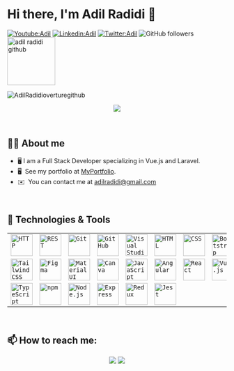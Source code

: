 # Hi there, I'm Adil Radidi 👋

[![Youtube:Adil](https://img.shields.io/badge/-Adil-red?style=flat-square&logo=Youtube&logoColor=white&link=https://www.youtube.com/channel/UC6GNAIbkg1NV0LmhopxOxiA)](https://www.youtube.com/channel/UC6GNAIbkg1NV0LmhopxOxiA)
[![Linkedin:Adil](https://img.shields.io/badge/-Adil-blue?style=flat-square&logo=Linkedin&logoColor=white&link=https://www.linkedin.com/in/adil-radidi/)](https://www.linkedin.com/in/adil-radidi-3634572a2/)
[![Twitter:Adil](https://img.shields.io/badge/-Adil-blue?style=flat-square&logo=twitter&logoColor=white&link=https://twitter.com/adilradidi)](https://twitter.com/adilradidi)
![GitHub followers](https://img.shields.io/github/followers/adilradidi?label=Follow&style=social)
<img src="https://komarev.com/ghpvc/?username=adilradidi&label=Profile%20views&color=0e75b6&style=plastic" alt="adil radidi github" width="110px" />

![AdilRadidioverturegithub](https://media.licdn.com/dms/image/D4E16AQFW50WOff887A/profile-displaybackgroundimage-shrink_350_1400/0/1712995407311?e=1726704000&v=beta&t=YcmL9x-yNv77Ya_8spGod5E5k8nYq5SUPxX_mmerIl8)
<p align="center">
  <a href="https://github.com/DenverCoder1/readme-typing-svg"><img src="https://readme-typing-svg.herokuapp.com?color=%2336BCF7&size=24&center=true&lines=I'm+Full+Stack+Web+Developer"></a>
</p>

<br>

<p align="center"> 
	<a href="https://commits.top/morocco.html" target="_blank">
	</a>
</p>

## :sassy_man: About me

- 🖥️ I am a Full Stack Developer specializing in Vue.js and Laravel.
- 🖥️  See my portfolio at [MyPortfolio]([http://adilradidi.me](https://adilradidi.netlify.app/)).
- ✉️  You can contact me at [adilradidi@gmail.com](mailto:adilradidi212@gmail.com)

<br>

## 🔧 Technologies & Tools
<div align="center">
	<table>
		<tr>
			<td><code><img width="50" src="https://user-images.githubusercontent.com/25181517/192107854-765620d7-f909-4953-a6da-36e1ef69eea6.png" alt="HTTP" title="HTTP"/></code></td>
			<td><code><img width="50" src="https://user-images.githubusercontent.com/25181517/192107858-fe19f043-c502-4009-8c47-476fc89718ad.png" alt="REST" title="REST"/></code></td>
			<td><code><img width="50" src="https://user-images.githubusercontent.com/25181517/192108372-f71d70ac-7ae6-4c0d-8395-51d8870c2ef0.png" alt="Git" title="Git"/></code></td>
			<td><code><img width="50" src="https://user-images.githubusercontent.com/25181517/192108374-8da61ba1-99ec-41d7-80b8-fb2f7c0a4948.png" alt="GitHub" title="GitHub"/></code></td>
			<td><code><img width="50" src="https://user-images.githubusercontent.com/25181517/192108891-d86b6220-e232-423a-bf5f-90903e6887c3.png" alt="Visual Studio Code" title="Visual Studio Code"/></code></td>
			<td><code><img width="50" src="https://user-images.githubusercontent.com/25181517/192158954-f88b5814-d510-4564-b285-dff7d6400dad.png" alt="HTML" title="HTML"/></code></td>
			<td><code><img width="50" src="https://user-images.githubusercontent.com/25181517/183898674-75a4a1b1-f960-4ea9-abcb-637170a00a75.png" alt="CSS" title="CSS"/></code></td>
			<td><code><img width="50" src="https://user-images.githubusercontent.com/25181517/183898054-b3d693d4-dafb-4808-a509-bab54cf5de34.png" alt="Bootstrap" title="Bootstrap"/></code></td>
		</tr>
		<tr>
			<td><code><img width="50" src="https://user-images.githubusercontent.com/25181517/202896760-337261ed-ee92-4979-84c4-d4b829c7355d.png" alt="Tailwind CSS" title="Tailwind CSS"/></code></td>
			<td><code><img width="50" src="https://user-images.githubusercontent.com/25181517/189715289-df3ee512-6eca-463f-a0f4-c10d94a06b2f.png" alt="Figma" title="Figma"/></code></td>
			<td><code><img width="50" src="https://user-images.githubusercontent.com/25181517/189716630-fe6c084c-6c66-43af-aa49-64c8aea4a5c2.png" alt="Material UI" title="Material UI"/></code></td>
			<td><code><img width="50" src="https://github.com/marwin1991/profile-technology-icons/assets/136815194/02494c7c-de6a-43a6-9293-6369696842ed" alt="Canva" title="Canva"/></code></td>
			<td><code><img width="50" src="https://user-images.githubusercontent.com/25181517/117447155-6a868a00-af3d-11eb-9cfe-245df15c9f3f.png" alt="JavaScript" title="JavaScript"/></code></td>
			<td><code><img width="50" src="https://user-images.githubusercontent.com/25181517/183890595-779a7e64-3f43-4634-bad2-eceef4e80268.png" alt="Angular" title="Angular"/></code></td>
			<td><code><img width="50" src="https://user-images.githubusercontent.com/25181517/183897015-94a058a6-b86e-4e42-a37f-bf92061753e5.png" alt="React" title="React"/></code></td>
			<td><code><img width="50" src="https://user-images.githubusercontent.com/25181517/117448124-a2da9800-af3e-11eb-85d2-bd1b69b65603.png" alt="Vue.js" title="Vue.js"/></code></td>
		</tr>
		<tr>
			<td><code><img width="50" src="https://user-images.githubusercontent.com/25181517/183890598-19a0ac2d-e88a-4005-a8df-1ee36782fde1.png" alt="TypeScript" title="TypeScript"/></code></td>
			<td><code><img width="50" src="https://user-images.githubusercontent.com/25181517/121401671-49102800-c959-11eb-9f6f-74d49a5e1774.png" alt="npm" title="npm"/></code></td>
			<td><code><img width="50" src="https://user-images.githubusercontent.com/25181517/183568594-85e280a7-0d7e-4d1a-9028-c8c2209e073c.png" alt="Node.js" title="Node.js"/></code></td>
			<td><code><img width="50" src="https://user-images.githubusercontent.com/25181517/183859966-a3462d8d-1bc7-4880-b353-e2cbed900ed6.png" alt="Express" title="Express"/></code></td>
			<td><code><img width="50" src="https://user-images.githubusercontent.com/25181517/187896150-cc1dcb12-d490-445c-8e4d-1275cd2388d6.png" alt="Redux" title="Redux"/></code></td>
			<td><code><img width="50" src="https://user-images.githubusercontent.com/25181517/187955005-f4ca6f1a-e727-497b-b81b-93fb9726268e.png" alt="Jest" title="Jest"/></code></td>
		</tr>
	</table>
</div>

<br>



## 📫 How to reach me:

<p align="center">
	<a href="mailto:adilradidi@gmail.com"><img src="https://img.shields.io/badge/-adilradidi@gmail.com-0078D4?style=flat-square&logo=Gmail&logoColor=white" /></a>
	<a href="https://www.linkedin.com/in/adil-radidi/"><img src="https://img.shields.io/badge/-Adil%20Radidi-blue?style=flat-square&logo=Linkedin&logoColor=white" /></a>
</p>
